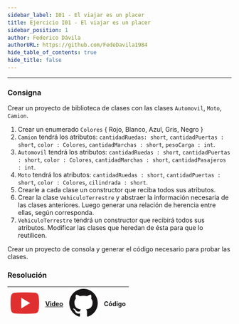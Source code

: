```yaml
---
sidebar_label: I01 - El viajar es un placer
title: Ejercicio I01 - El viajar es un placer
sidebar_position: 1
author: Federico Dávila
authorURL: https://github.com/FedeDavila1984
hide_table_of_contents: true
hide_title: false
---
```

---

### Consigna
Crear un proyecto de biblioteca de clases con las clases `Automovil`, `Moto`, `Camion`.

1. Crear un enumerado `Colores` { Rojo, Blanco, Azul, Gris, Negro }
2. `Camion` tendrá los atributos: `cantidadRuedas: short`, `cantidadPuertas : short`, `color : Colores`,
`cantidadMarchas : short`, `pesoCarga : int`.
3. `Automovil` tendrá los atributos: `cantidadRuedas : short`, `cantidadPuertas : short`, `color : Colores`,
`cantidadMarchas : short`, `cantidadPasajeros : int`.
4. `Moto` tendrá los atributos: `cantidadRuedas : short`, `cantidadPuertas : short`, `color : Colores`, `cilindrada : short`.
5. Crearle a cada clase un constructor que reciba todos sus atributos.
6. Crear la clase `VehiculoTerrestre` y abstraer la información necesaria de las clases anteriores. Luego generar una relación de herencia entre ellas, según corresponda.
7. `VehiculoTerrestre` tendrá un constructor que recibirá todos sus atributos. Modificar las clases que heredan de ésta para que lo reutilicen.

Crear un proyecto de consola y generar el código necesario para probar las clases.

### Resolución
| ![img](/base/youtube.svg) | [Video](https://youtu.be/_TV-BoJUrD8) | ![img](/base/github.svg) | Código |
| :-----------------------: | :-----------------------------------: | :----------------------: | :----: |